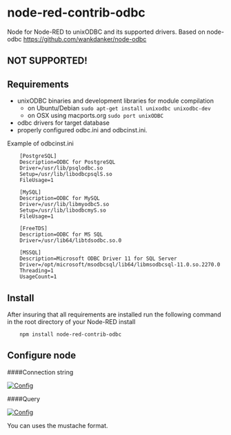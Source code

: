 # node-red-contrib-odbc
Node for Node-RED to unixODBC and its supported drivers.
Based on node-odbc https://github.com/wankdanker/node-odbc 

## NOT SUPPORTED!

Requirements
------------

* unixODBC binaries and development libraries for module compilation
  * on Ubuntu/Debian `sudo apt-get install unixodbc unixodbc-dev`
  * on OSX using macports.org `sudo port unixODBC`
* odbc drivers for target database
* properly configured odbc.ini and odbcinst.ini.

Example of odbcinst.ini

		[PostgreSQL]
		Description=ODBC for PostgreSQL
		Driver=/usr/lib/psqlodbc.so
		Setup=/usr/lib/libodbcpsqlS.so
		FileUsage=1

		[MySQL]
		Description=ODBC for MySQL
		Driver=/usr/lib/libmyodbc5.so
		Setup=/usr/lib/libodbcmyS.so
		FileUsage=1

		[FreeTDS]
		Description=ODBC for MS SQL
		Driver=/usr/lib64/libtdsodbc.so.0

		[MSSQL]
		Description=Microsoft ODBC Driver 11 for SQL Server
		Driver=/opt/microsoft/msodbcsql/lib64/libmsodbcsql-11.0.so.2270.0
		Threading=1
		UsageCount=1

Install
-------

After insuring that all requirements are installed run the following command in the root directory of your Node-RED install


		npm install node-red-contrib-odbc

Configure node
-------

####Connection string

[![Config](https://raw.githubusercontent.com/efa2000/node-red-contrib-odbc/master/Config_CN.png)](https://raw.githubusercontent.com/efa2000/node-red-contrib-odbc/master/Config_CN.png)

####Query

[![Config](https://raw.githubusercontent.com/efa2000/node-red-contrib-odbc/master/query.png)](https://raw.githubusercontent.com/efa2000/node-red-contrib-odbc/master/query.png)

You can uses the mustache format.

